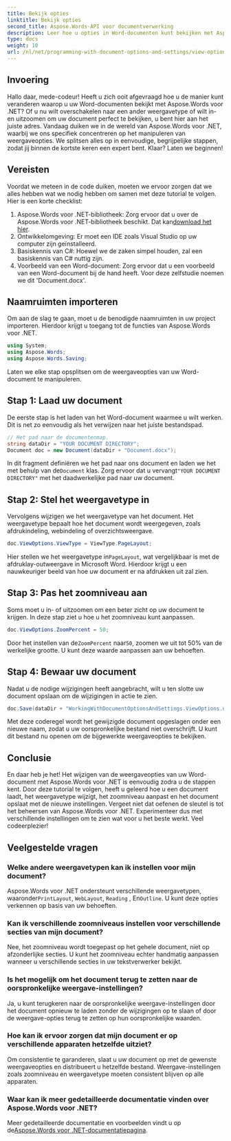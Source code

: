 ```yaml
---
title: Bekijk opties
linktitle: Bekijk opties
second_title: Aspose.Words-API voor documentverwerking
description: Leer hoe u opties in Word-documenten kunt bekijken met Aspose.Words voor .NET. Deze handleiding behandelt het instellen van weergavetypen, het aanpassen van zoomniveaus en het opslaan van uw document.
type: docs
weight: 10
url: /nl/net/programming-with-document-options-and-settings/view-options/
---
```

## Invoering

Hallo daar, mede-codeur! Heeft u zich ooit afgevraagd hoe u de manier kunt veranderen waarop u uw Word-documenten bekijkt met Aspose.Words voor .NET? Of u nu wilt overschakelen naar een ander weergavetype of wilt in- en uitzoomen om uw document perfect te bekijken, u bent hier aan het juiste adres. Vandaag duiken we in de wereld van Aspose.Words voor .NET, waarbij we ons specifiek concentreren op het manipuleren van weergaveopties. We splitsen alles op in eenvoudige, begrijpelijke stappen, zodat jij binnen de kortste keren een expert bent. Klaar? Laten we beginnen!

## Vereisten

Voordat we meteen in de code duiken, moeten we ervoor zorgen dat we alles hebben wat we nodig hebben om samen met deze tutorial te volgen. Hier is een korte checklist:

1.  Aspose.Words voor .NET-bibliotheek: Zorg ervoor dat u over de Aspose.Words voor .NET-bibliotheek beschikt. Dat kan[download het hier](https://releases.aspose.com/words/net/).
2. Ontwikkelomgeving: Er moet een IDE zoals Visual Studio op uw computer zijn geïnstalleerd.
3. Basiskennis van C#: Hoewel we de zaken simpel houden, zal een basiskennis van C# nuttig zijn.
4. Voorbeeld van een Word-document: Zorg ervoor dat u een voorbeeld van een Word-document bij de hand heeft. Voor deze zelfstudie noemen we dit 'Document.docx'.

## Naamruimten importeren

Om aan de slag te gaan, moet u de benodigde naamruimten in uw project importeren. Hierdoor krijgt u toegang tot de functies van Aspose.Words voor .NET.

```csharp
using System;
using Aspose.Words;
using Aspose.Words.Saving;
```

Laten we elke stap opsplitsen om de weergaveopties van uw Word-document te manipuleren.

## Stap 1: Laad uw document

De eerste stap is het laden van het Word-document waarmee u wilt werken. Dit is net zo eenvoudig als het verwijzen naar het juiste bestandspad.

```csharp
// Het pad naar de documentenmap.
string dataDir = "YOUR DOCUMENT DIRECTORY";
Document doc = new Document(dataDir + "Document.docx");
```

 In dit fragment definiëren we het pad naar ons document en laden we het met behulp van de`Document` klas. Zorg ervoor dat u vervangt`"YOUR DOCUMENT DIRECTORY"` met het daadwerkelijke pad naar uw document.

## Stap 2: Stel het weergavetype in

Vervolgens wijzigen we het weergavetype van het document. Het weergavetype bepaalt hoe het document wordt weergegeven, zoals afdrukindeling, webindeling of overzichtsweergave.

```csharp
doc.ViewOptions.ViewType = ViewType.PageLayout;
```

 Hier stellen we het weergavetype in`PageLayout`, wat vergelijkbaar is met de afdruklay-outweergave in Microsoft Word. Hierdoor krijgt u een nauwkeuriger beeld van hoe uw document er na afdrukken uit zal zien.

## Stap 3: Pas het zoomniveau aan

Soms moet u in- of uitzoomen om een beter zicht op uw document te krijgen. In deze stap ziet u hoe u het zoomniveau kunt aanpassen.

```csharp
doc.ViewOptions.ZoomPercent = 50;
```

 Door het instellen van de`ZoomPercent` naar`50`, zoomen we uit tot 50% van de werkelijke grootte. U kunt deze waarde aanpassen aan uw behoeften.

## Stap 4: Bewaar uw document

Nadat u de nodige wijzigingen heeft aangebracht, wilt u ten slotte uw document opslaan om de wijzigingen in actie te zien.

```csharp
doc.Save(dataDir + "WorkingWithDocumentOptionsAndSettings.ViewOptions.docx");
```

Met deze coderegel wordt het gewijzigde document opgeslagen onder een nieuwe naam, zodat u uw oorspronkelijke bestand niet overschrijft. U kunt dit bestand nu openen om de bijgewerkte weergaveopties te bekijken.

## Conclusie

En daar heb je het! Het wijzigen van de weergaveopties van uw Word-document met Aspose.Words voor .NET is eenvoudig zodra u de stappen kent. Door deze tutorial te volgen, heeft u geleerd hoe u een document laadt, het weergavetype wijzigt, het zoomniveau aanpast en het document opslaat met de nieuwe instellingen. Vergeet niet dat oefenen de sleutel is tot het beheersen van Aspose.Words voor .NET. Experimenteer dus met verschillende instellingen om te zien wat voor u het beste werkt. Veel codeerplezier!

## Veelgestelde vragen

### Welke andere weergavetypen kan ik instellen voor mijn document?

 Aspose.Words voor .NET ondersteunt verschillende weergavetypen, waaronder`PrintLayout`, `WebLayout`, `Reading` , En`Outline`. U kunt deze opties verkennen op basis van uw behoeften.

### Kan ik verschillende zoomniveaus instellen voor verschillende secties van mijn document?

Nee, het zoomniveau wordt toegepast op het gehele document, niet op afzonderlijke secties. U kunt het zoomniveau echter handmatig aanpassen wanneer u verschillende secties in uw tekstverwerker bekijkt.

### Is het mogelijk om het document terug te zetten naar de oorspronkelijke weergave-instellingen?

Ja, u kunt terugkeren naar de oorspronkelijke weergave-instellingen door het document opnieuw te laden zonder de wijzigingen op te slaan of door de weergave-opties terug te zetten op hun oorspronkelijke waarden.

### Hoe kan ik ervoor zorgen dat mijn document er op verschillende apparaten hetzelfde uitziet?

Om consistentie te garanderen, slaat u uw document op met de gewenste weergaveopties en distribueert u hetzelfde bestand. Weergave-instellingen zoals zoomniveau en weergavetype moeten consistent blijven op alle apparaten.

### Waar kan ik meer gedetailleerde documentatie vinden over Aspose.Words voor .NET?

 Meer gedetailleerde documentatie en voorbeelden vindt u op de[Aspose.Words voor .NET-documentatiepagina](https://reference.aspose.com/words/net/).